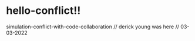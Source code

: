 # hello-conflict!!
simulation-conflict-with-code-collaboration
// derick young was here 
// 03-03-2022